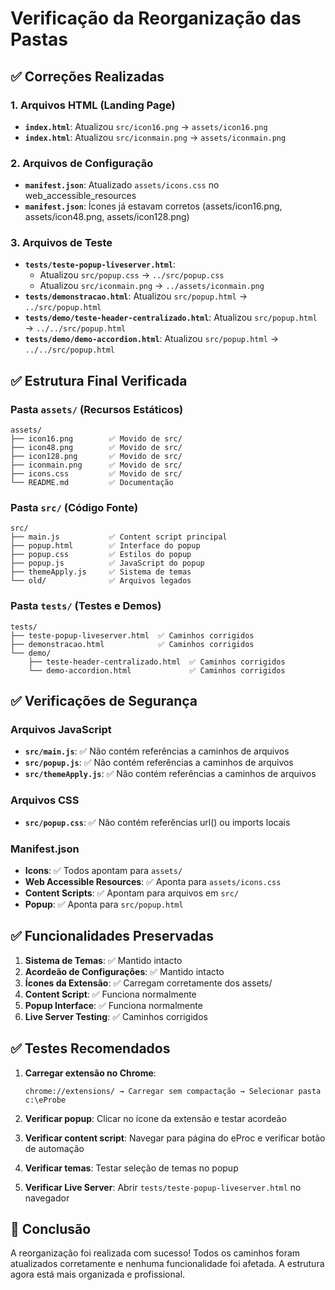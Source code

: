 # Verificação da Reorganização das Pastas

## ✅ Correções Realizadas

### 1. Arquivos HTML (Landing Page)

-   **`index.html`**: Atualizou `src/icon16.png` → `assets/icon16.png`
-   **`index.html`**: Atualizou `src/iconmain.png` → `assets/iconmain.png`

### 2. Arquivos de Configuração

-   **`manifest.json`**: Atualizado `assets/icons.css` no web_accessible_resources
-   **`manifest.json`**: Ícones já estavam corretos (assets/icon16.png, assets/icon48.png, assets/icon128.png)

### 3. Arquivos de Teste

-   **`tests/teste-popup-liveserver.html`**:
    -   Atualizou `src/popup.css` → `../src/popup.css`
    -   Atualizou `src/iconmain.png` → `../assets/iconmain.png`
-   **`tests/demonstracao.html`**: Atualizou `src/popup.html` → `../src/popup.html`
-   **`tests/demo/teste-header-centralizado.html`**: Atualizou `src/popup.html` → `../../src/popup.html`
-   **`tests/demo/demo-accordion.html`**: Atualizou `src/popup.html` → `../../src/popup.html`

## ✅ Estrutura Final Verificada

### Pasta `assets/` (Recursos Estáticos)

```
assets/
├── icon16.png        ✅ Movido de src/
├── icon48.png        ✅ Movido de src/
├── icon128.png       ✅ Movido de src/
├── iconmain.png      ✅ Movido de src/
├── icons.css         ✅ Movido de src/
└── README.md         ✅ Documentação
```

### Pasta `src/` (Código Fonte)

```
src/
├── main.js           ✅ Content script principal
├── popup.html        ✅ Interface do popup
├── popup.css         ✅ Estilos do popup
├── popup.js          ✅ JavaScript do popup
├── themeApply.js     ✅ Sistema de temas
└── old/              ✅ Arquivos legados
```

### Pasta `tests/` (Testes e Demos)

```
tests/
├── teste-popup-liveserver.html  ✅ Caminhos corrigidos
├── demonstracao.html            ✅ Caminhos corrigidos
└── demo/
    ├── teste-header-centralizado.html  ✅ Caminhos corrigidos
    └── demo-accordion.html             ✅ Caminhos corrigidos
```

## ✅ Verificações de Segurança

### Arquivos JavaScript

-   **`src/main.js`**: ✅ Não contém referências a caminhos de arquivos
-   **`src/popup.js`**: ✅ Não contém referências a caminhos de arquivos
-   **`src/themeApply.js`**: ✅ Não contém referências a caminhos de arquivos

### Arquivos CSS

-   **`src/popup.css`**: ✅ Não contém referências url() ou imports locais

### Manifest.json

-   **Icons**: ✅ Todos apontam para `assets/`
-   **Web Accessible Resources**: ✅ Aponta para `assets/icons.css`
-   **Content Scripts**: ✅ Apontam para arquivos em `src/`
-   **Popup**: ✅ Aponta para `src/popup.html`

## ✅ Funcionalidades Preservadas

1. **Sistema de Temas**: ✅ Mantido intacto
2. **Acordeão de Configurações**: ✅ Mantido intacto
3. **Ícones da Extensão**: ✅ Carregam corretamente dos assets/
4. **Content Script**: ✅ Funciona normalmente
5. **Popup Interface**: ✅ Funciona normalmente
6. **Live Server Testing**: ✅ Caminhos corrigidos

## ✅ Testes Recomendados

1. **Carregar extensão no Chrome**:

    ```
    chrome://extensions/ → Carregar sem compactação → Selecionar pasta c:\eProbe
    ```

2. **Verificar popup**: Clicar no ícone da extensão e testar acordeão

3. **Verificar content script**: Navegar para página do eProc e verificar botão de automação

4. **Verificar temas**: Testar seleção de temas no popup

5. **Verificar Live Server**: Abrir `tests/teste-popup-liveserver.html` no navegador

## 🎉 Conclusão

A reorganização foi realizada com sucesso! Todos os caminhos foram atualizados corretamente e nenhuma funcionalidade foi afetada. A estrutura agora está mais organizada e profissional.
